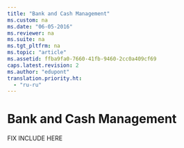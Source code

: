 ```yaml
---
title: "Bank and Cash Management"
ms.custom: na
ms.date: "06-05-2016"
ms.reviewer: na
ms.suite: na
ms.tgt_pltfrm: na
ms.topic: "article"
ms.assetid: ffba9fa0-7660-41fb-9460-2cc0a409cf69
caps.latest.revision: 2
ms.author: "edupont"
translation.priority.ht: 
  - "ru-ru"
---
```

# Bank and Cash Management
FIX INCLUDE HERE<!--[!INCLUDE[emptyBookNodeText](../../Finance/includes/emptybooknodetext_md.md)] -->